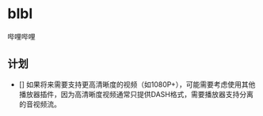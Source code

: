 # blbl

哔哩哔哩

## 计划

- [] 如果将来需要支持更高清晰度的视频（如1080P+），可能需要考虑使用其他播放器插件，因为高清晰度视频通常只提供DASH格式，需要播放器支持分离的音视频流。